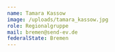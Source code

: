 ```yaml
---
name: Tamara Kassow
image: /uploads/tamara_kassow.jpg
role: Regionalgruppe
mail: bremen@send-ev.de
federalState: Bremen
---
```

